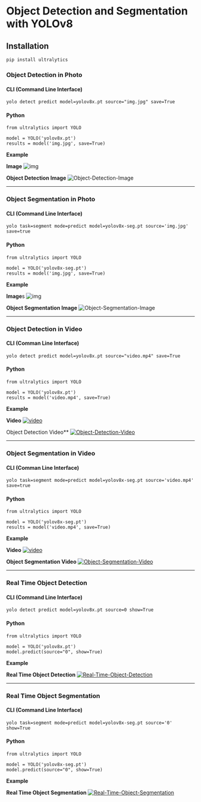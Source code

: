 # Object Detection and Segmentation with YOLOv8

## Installation
```
pip install ultralytics
```
### Object Detection in Photo
#### CLI (Command Line Interface)
```
yolo detect predict model=yolov8x.pt source="img.jpg" save=True
```
#### Python
```
from ultralytics import YOLO

model = YOLO('yolov8x.pt')
results = model('img.jpg', save=True)
```
**Example**

**Image**
![img](https://github.com/kilicaslanintelligence/Object-Detection-and-Segmentation-with-YOLOv8/blob/main/Image.webp)

**Object Detection Image**
![Object-Detection-Image](https://github.com/kilicaslanintelligence/Object-Segmentation-with-YOLOv8/blob/main/Object-Detection-with-YOLOv8/Object-Detection-Image.webp)
___
### Object Segmentation in Photo
#### CLI (Command Line Interface)
```
yolo task=segment mode=predict model=yolov8x-seg.pt source='img.jpg' save=true
```
#### Python
```
from ultralytics import YOLO

model = YOLO('yolov8x-seg.pt')
results = model('img.jpg', save=True)
```
**Example**

**Image**s
![img](https://github.com/kilicaslanintelligence/Object-Detection-and-Segmentation-with-YOLOv8/blob/main/Image.webp)

**Object Segmentation Image**
![Object-Segmentation-Image](https://github.com/kilicaslanintelligence/Object-Detection-and-Segmentation-with-YOLOv8/blob/main/Object-Segmentation-with-YOLOv8/Object-Segmentation-Image.webp)
___
### Object Detection in Video
#### CLI (Comman Line Interface)
```
yolo detect predict model=yolov8x.pt source="video.mp4" save=True
```
#### Python
```
from ultralytics import YOLO

model = YOLO('yolov8x.pt')
results = model('video.mp4', save=True)
```
**Example**

**Video**
[![video](https://github.com/kilicaslanintelligence/Object-Detection-and-Segmentation-with-YOLOv8/blob/main/Video.webp)](https://www.youtube.com/watch?v=wBG1KDi17QM)

Object Detection Video**
[![Object-Detection-Video](https://github.com/kilicaslanintelligence/Object-Detection-and-Segmentation-with-YOLOv8/blob/main/Object-Detection-with-YOLOv8/Object-Detection-Video.webp)](https://www.youtube.com/watch?v=lvPSlkSZqyA)
___
### Object Segmentation in Video
#### CLI (Comman Line Interface)
```
yolo task=segment mode=predict model=yolov8x-seg.pt source='video.mp4' save=true
```
#### Python
```
from ultralytics import YOLO

model = YOLO('yolov8x-seg.pt')
results = model('video.mp4', save=True)
```
**Example**

**Video**
[![video](https://github.com/kilicaslanintelligence/Object-Detection-and-Segmentation-with-YOLOv8/blob/main/Video.webp)](https://www.youtube.com/watch?v=wBG1KDi17QM)

**Object Segmentation Video**
[![Object-Segmentation-Video](https://github.com/kilicaslanintelligence/Object-Detection-and-Segmentation-with-YOLOv8/blob/main/Object-Segmentation-with-YOLOv8/Object-Segmentation-Video.webp)](https://www.youtube.com/watch?v=psdXMi5fQ8U)
___
### Real Time Object Detection
#### CLI (Command Line Interface)
```
yolo detect predict model=yolov8x.pt source=0 show=True
```
#### Python
```
from ultralytics import YOLO

model = YOLO('yolov8x.pt')
model.predict(source="0", show=True)
```
**Example**

**Real Time Object Detection**
[![Real-Time-Object-Detection](https://github.com/kilicaslanintelligence/Object-Detection-and-Segmentation-with-YOLOv8/blob/main/Object-Detection-with-YOLOv8/Real-Time-Object-Detection.webp)](https://www.youtube.com/watch?v=yvONGbaFJ0g)
___
### Real Time Object Segmentation
#### CLI (Command Line Interface)
```
yolo task=segment mode=predict model=yolov8x-seg.pt source='0' show=True
```
#### Python
```
from ultralytics import YOLO

model = YOLO('yolov8x-seg.pt')
model.predict(source="0", show=True)
```
**Example**

**Real Time Object Segmentation**
[![Real-Time-Object-Segmentation](https://github.com/kilicaslanintelligence/Object-Detection-and-Segmentation-with-YOLOv8/blob/main/Object-Segmentation-with-YOLOv8/Real-Time-Object-Segmentation.webp)](https://www.youtube.com/watch?v=bhdDW9Fkcw0)